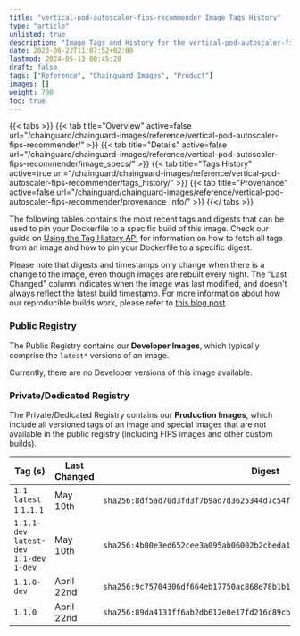 ```yaml
---
title: "vertical-pod-autoscaler-fips-recommender Image Tags History"
type: "article"
unlisted: true
description: "Image Tags and History for the vertical-pod-autoscaler-fips-recommender Chainguard Image"
date: 2023-06-22T11:07:52+02:00
lastmod: 2024-05-13 00:45:28
draft: false
tags: ["Reference", "Chainguard Images", "Product"]
images: []
weight: 700
toc: true
---
```


{{< tabs >}}
{{< tab title="Overview" active=false url="/chainguard/chainguard-images/reference/vertical-pod-autoscaler-fips-recommender/" >}}
{{< tab title="Details" active=false url="/chainguard/chainguard-images/reference/vertical-pod-autoscaler-fips-recommender/image_specs/" >}}
{{< tab title="Tags History" active=true url="/chainguard/chainguard-images/reference/vertical-pod-autoscaler-fips-recommender/tags_history/" >}}
{{< tab title="Provenance" active=false url="/chainguard/chainguard-images/reference/vertical-pod-autoscaler-fips-recommender/provenance_info/" >}}
{{</ tabs >}}

The following tables contains the most recent tags and digests that can be used to pin your Dockerfile to a specific build of this image. Check our guide on [Using the Tag History API](/chainguard/chainguard-images/using-the-tag-history-api/) for information on how to fetch all tags from an image and how to pin your Dockerfile to a specific digest.

Please note that digests and timestamps only change when there is a change to the image, even though images are rebuilt every night. The "Last Changed" column indicates when the image was last modified, and doesn't always reflect the latest build timestamp. For more information about how our reproducible builds work, please refer to [this blog post](https://www.chainguard.dev/unchained/reproducing-chainguards-reproducible-image-builds).

### Public Registry
The Public Registry contains our **Developer Images**, which typically comprise the `latest*` versions of an image.

Currently, there are no Developer versions of this image available.

### Private/Dedicated Registry
The Private/Dedicated Registry contains our **Production Images**, which include all versioned tags of an image and special images that are not available in the public registry (including FIPS images and other custom builds).

| Tag (s)                                     | Last Changed | Digest                                                                    |
|---------------------------------------------|--------------|---------------------------------------------------------------------------|
|  `1.1` `latest` `1` `1.1.1`                 | May 10th     | `sha256:8df5ad70d3fd3f7b9ad7d3625344d7c54f62bb439ee026afe310311e4762d15f` |
|  `1.1.1-dev` `latest-dev` `1.1-dev` `1-dev` | May 10th     | `sha256:4b00e3ed652cee3a095ab06002b2cbeda1db5a3fea14856f2c23a9d25a5fd93a` |
|  `1.1.0-dev`                                | April 22nd   | `sha256:9c75704306df664eb17750ac868e78b1b1b989a2dce28e5dec78b5b73ca72f8f` |
|  `1.1.0`                                    | April 22nd   | `sha256:89da4131ff6ab2db612e0e17fd216c89cbe9c69a7ec2822d7be1e50b12cf6076` |

